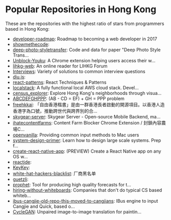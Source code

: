 # Popular Repositories in Hong Kong

These are the repositories with the highest ratio of stars from programmers based in Hong Kong:

- [developer-roadmap](https://github.com/kamranahmedse/developer-roadmap): Roadmap to becoming a web developer in 2017
- [showmethecode](https://github.com/code4hk/showmethecode): 
- [deep-photo-styletransfer](https://github.com/luanfujun/deep-photo-styletransfer): Code and data for paper "Deep Photo Style Trans...
- [Unblock-Youku](https://github.com/uku/Unblock-Youku): A Chrome extension helping users access their w...
- [lihkg-web](https://github.com/nodegin/lihkg-web): An online reader for LIHKG Forum
- [Interviews](https://github.com/kdn251/Interviews): Variety of solutions to common interview questions
- [diu.js](https://github.com/b123400/diu.js): 
- [react-patterns](https://github.com/vasanthk/react-patterns): React Techniques & Patterns 
- [localstack](https://github.com/atlassian/localstack): A fully functional local AWS cloud stack. Devel...
- [census_explorer](https://github.com/gazetteerhk/census_explorer): Explore Hong Kong's neighborhoods through visua...
- [ABCDEFGHPPP](https://github.com/mingchuno/ABCDEFGHPPP): (AB - CD = EF) + GH = PPP problem
- [freehkkai](https://github.com/freehkfonts/freehkkai): 「自由香港楷書」是由一群香港長者啟動的開源項目。以香港人造香港字為口號，推動跨世代與跨界別的合...
- [skygear-server](https://github.com/SkygearIO/skygear-server): Skygear Server - Open-source Mobile Backend, ma...
- [ihatecontentfarms](https://github.com/benlau/ihatecontentfarms): Content Farm Blocker Chrome Extension / 封鎖內容農場C...
- [openvanilla](https://github.com/openvanilla/openvanilla): Providing common input methods to Mac users
- [system-design-primer](https://github.com/donnemartin/system-design-primer): Learn how to design large scale systems. Prep f...
- [create-react-native-app](https://github.com/react-community/create-react-native-app): (PREVIEW) Create a React Native app on any OS w...
- [reactide](https://github.com/reactide/reactide): 
- [KeyKey](https://github.com/yahoo/KeyKey): 
- [white-hat-hackers-blacklist](https://github.com/shengxinjing/white-hat-hackers-blacklist): 厂商黑名单
- [guetzli](https://github.com/google/guetzli): 
- [prophet](https://github.com/facebookincubator/prophet): Tool for producing high quality forecasts for t...
- [hiring-without-whiteboards](https://github.com/poteto/hiring-without-whiteboards): Companies that don't do typical CS based whiteb...
- [ibus-cangjie-old-repo-this-moved-to-cangjians](https://github.com/bochecha/ibus-cangjie-old-repo-this-moved-to-cangjians): IBus engine to input Cangjie and Quick, based o...
- [CycleGAN](https://github.com/junyanz/CycleGAN): Unpaired image-to-image translation for paintin...
